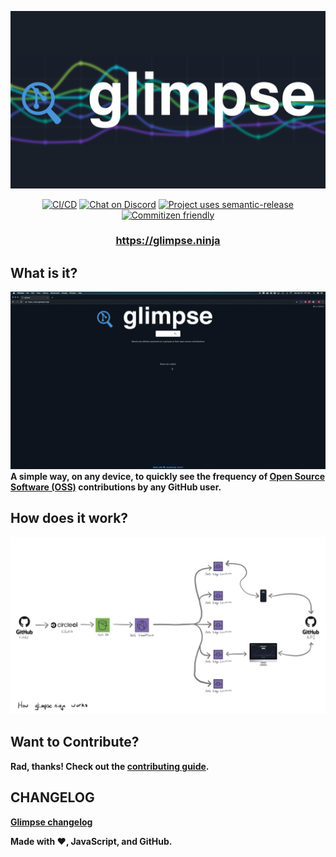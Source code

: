 ![logo](./media/glimpse-logo.png)

<p align="center">
  <a href="https://github.com/cujarrett/glimpse/actions"><img alt="CI/CD" src="https://github.com/cujarrett/glimpse/actions/workflows/release.yml/badge.svg"></a>
  <a href="https://discord.gg/fgVQrYK9WG"><img alt="Chat on Discord" src="https://img.shields.io/discord/460598989939802115?label=Discord"></a>
  <a href="https://github.com/semantic-release/semantic-release"><img alt="Project uses semantic-release" src="https://img.shields.io/badge/%20%20%F0%9F%93%A6%F0%9F%9A%80-semantic--release-e10079.svg"></a>
  <a href="http://commitizen.github.io/cz-cli/"><img alt="Commitizen friendly" src="https://img.shields.io/badge/commitizen-friendly-brightgreen.svg?"></a>
</p>

<h3 align="center"><b><a href="https://glimpse.ninja">https://glimpse.ninja</a></h3>

## What is it?
![demo](./media/demo.gif)
A simple way, on any device, to quickly see the frequency of [Open Source Software (OSS)](https://en.wikipedia.org/wiki/Open-source_software) contributions by any GitHub user.

## How does it work?
![design](./media/architecture.jpg)

## Want to Contribute?
Rad, thanks! Check out the [contributing guide](./CONTRIBUTING.md).

## CHANGELOG
[Glimpse changelog](./CHANGELOG.md)

Made with :heart:, JavaScript, and GitHub.
